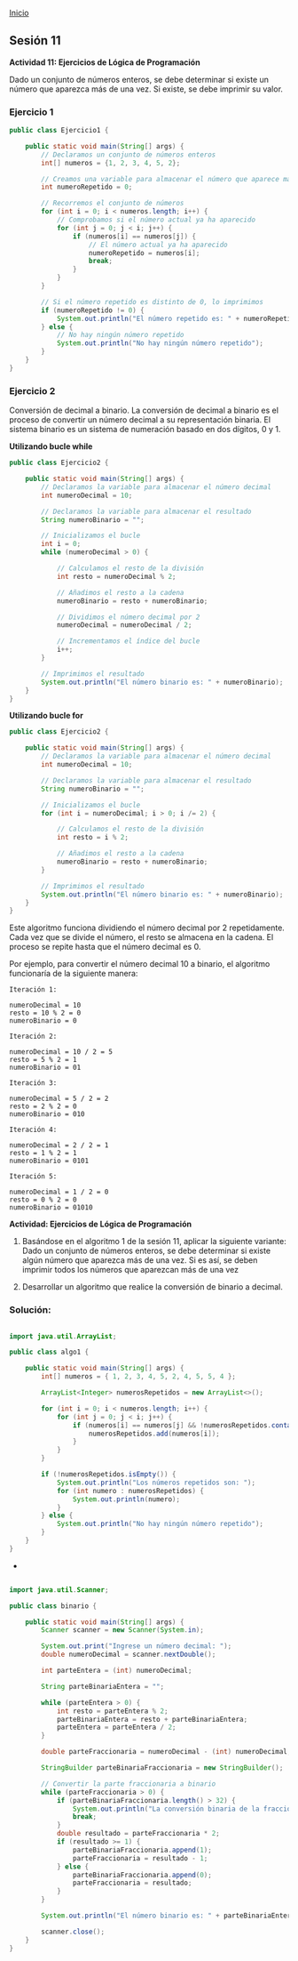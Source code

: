 <!-- No borrar o modificar -->
[Inicio](./index.md)

## Sesión 11 


**Actividad 11: Ejercicios de Lógica de Programación**

Dado un conjunto de números enteros, se debe determinar si existe un número que aparezca más de una vez. Si existe, se debe imprimir su valor.

### Ejercicio 1

```java
public class Ejercicio1 {

    public static void main(String[] args) {
        // Declaramos un conjunto de números enteros
        int[] numeros = {1, 2, 3, 4, 5, 2};

        // Creamos una variable para almacenar el número que aparece más de una vez
        int numeroRepetido = 0;

        // Recorremos el conjunto de números
        for (int i = 0; i < numeros.length; i++) {
            // Comprobamos si el número actual ya ha aparecido
            for (int j = 0; j < i; j++) {
                if (numeros[i] == numeros[j]) {
                    // El número actual ya ha aparecido
                    numeroRepetido = numeros[i];
                    break;
                }
            }
        }

        // Si el número repetido es distinto de 0, lo imprimimos
        if (numeroRepetido != 0) {
            System.out.println("El número repetido es: " + numeroRepetido);
        } else {
            // No hay ningún número repetido
            System.out.println("No hay ningún número repetido");
        }
    }
}
```

### Ejercicio 2

Conversión de decimal a binario. La conversión de decimal a binario es el proceso de convertir un número decimal a su representación binaria. El sistema binario es un sistema de numeración basado en dos dígitos, 0 y 1.

**Utilizando bucle while**

```java
public class Ejercicio2 {

    public static void main(String[] args) {
        // Declaramos la variable para almacenar el número decimal
        int numeroDecimal = 10;

        // Declaramos la variable para almacenar el resultado
        String numeroBinario = "";

        // Inicializamos el bucle
        int i = 0;
        while (numeroDecimal > 0) {

            // Calculamos el resto de la división
            int resto = numeroDecimal % 2;

            // Añadimos el resto a la cadena
            numeroBinario = resto + numeroBinario;

            // Dividimos el número decimal por 2
            numeroDecimal = numeroDecimal / 2;

            // Incrementamos el índice del bucle
            i++;
        }

        // Imprimimos el resultado
        System.out.println("El número binario es: " + numeroBinario);
    }
}
```

**Utilizando bucle for**

```java
public class Ejercicio2 {

    public static void main(String[] args) {
        // Declaramos la variable para almacenar el número decimal
        int numeroDecimal = 10;

        // Declaramos la variable para almacenar el resultado
        String numeroBinario = "";

        // Inicializamos el bucle
        for (int i = numeroDecimal; i > 0; i /= 2) {

            // Calculamos el resto de la división
            int resto = i % 2;

            // Añadimos el resto a la cadena
            numeroBinario = resto + numeroBinario;
        }

        // Imprimimos el resultado
        System.out.println("El número binario es: " + numeroBinario);
    }
}
```

Este algoritmo funciona dividiendo el número decimal por 2 repetidamente. Cada vez que se divide el número, el resto se almacena en la cadena. El proceso se repite hasta que el número decimal es 0.

Por ejemplo, para convertir el número decimal 10 a binario, el algoritmo funcionaría de la siguiente manera:

```git
Iteración 1:

numeroDecimal = 10
resto = 10 % 2 = 0
numeroBinario = 0

Iteración 2:

numeroDecimal = 10 / 2 = 5
resto = 5 % 2 = 1
numeroBinario = 01

Iteración 3:

numeroDecimal = 5 / 2 = 2
resto = 2 % 2 = 0
numeroBinario = 010

Iteración 4:

numeroDecimal = 2 / 2 = 1
resto = 1 % 2 = 1
numeroBinario = 0101

Iteración 5:

numeroDecimal = 1 / 2 = 0
resto = 0 % 2 = 0
numeroBinario = 01010
```

**Actividad: Ejercicios de Lógica de Programación**

1. Basándose en el algoritmo 1 de la sesión 11, aplicar la siguiente variante: Dado un conjunto de números enteros, se debe determinar si existe algún número que aparezca más de una vez. Si es así, se deben imprimir todos los números que aparezcan más de una vez
   
2. Desarrollar un algoritmo que realice la conversión de binario a decimal.

### Solución:



```java

import java.util.ArrayList;

public class algo1 {

    public static void main(String[] args) {
        int[] numeros = { 1, 2, 3, 4, 5, 2, 4, 5, 5, 4 };

        ArrayList<Integer> numerosRepetidos = new ArrayList<>();

        for (int i = 0; i < numeros.length; i++) {
            for (int j = 0; j < i; j++) {
                if (numeros[i] == numeros[j] && !numerosRepetidos.contains(numeros[i])) {
                    numerosRepetidos.add(numeros[i]);
                }
            }
        }

        if (!numerosRepetidos.isEmpty()) {
            System.out.println("Los números repetidos son: ");
            for (int numero : numerosRepetidos) {
                System.out.println(numero);
            }
        } else {
            System.out.println("No hay ningún número repetido");
        }
    }
}
```

* 
```java

import java.util.Scanner;

public class binario {

    public static void main(String[] args) {
        Scanner scanner = new Scanner(System.in);

        System.out.print("Ingrese un número decimal: ");
        double numeroDecimal = scanner.nextDouble();

        int parteEntera = (int) numeroDecimal;

        String parteBinariaEntera = "";

        while (parteEntera > 0) {
            int resto = parteEntera % 2;
            parteBinariaEntera = resto + parteBinariaEntera;
            parteEntera = parteEntera / 2;
        }

        double parteFraccionaria = numeroDecimal - (int) numeroDecimal;

        StringBuilder parteBinariaFraccionaria = new StringBuilder();

        // Convertir la parte fraccionaria a binario
        while (parteFraccionaria > 0) {
            if (parteBinariaFraccionaria.length() > 32) {
                System.out.println("La conversión binaria de la fracción se ha redondeado por longitud.");
                break;
            }
            double resultado = parteFraccionaria * 2;
            if (resultado >= 1) {
                parteBinariaFraccionaria.append(1);
                parteFraccionaria = resultado - 1;
            } else {
                parteBinariaFraccionaria.append(0);
                parteFraccionaria = resultado;
            }
        }

        System.out.println("El número binario es: " + parteBinariaEntera + "." + parteBinariaFraccionaria);

        scanner.close();
    }
}
```




